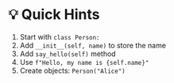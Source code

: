 # 💡 Quick Hints

1. Start with `class Person:`
2. Add `__init__(self, name)` to store the name
3. Add `say_hello(self)` method
4. Use `f"Hello, my name is {self.name}"`
5. Create objects: `Person("Alice")`